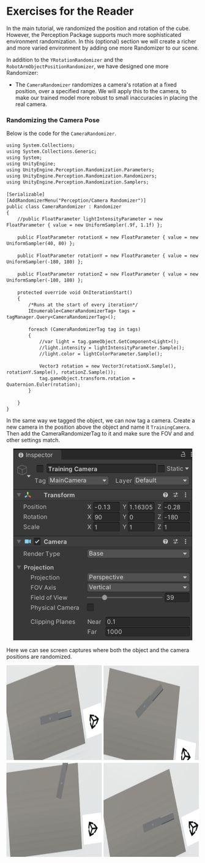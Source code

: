 # Exercises for the Reader

In the main tutorial, we randomized the position and rotation of the cube. However, the Perception Package supports much more sophisticated environment randomization. In this (optional) section we will create a richer and more varied environment by adding one more Randomizer to our scene.

In addition to the `YRotationRandomizer` and the `RobotArmObjectPositionRandomizer`, we have designed one more Randomizer: 
* The `CameraRandomizer` randomizes a camera's rotation at a fixed position, over a specified range. We will apply this to the camera, to make our trained model more robust to small inaccuracies in placing the real camera.

### Randomizing the Camera Pose

Below is the code for the `CameraRandomizer`.


```
using System.Collections;
using System.Collections.Generic;
using System;
using UnityEngine;
using UnityEngine.Perception.Randomization.Parameters;
using UnityEngine.Perception.Randomization.Randomizers;
using UnityEngine.Perception.Randomization.Samplers;

[Serializable]
[AddRandomizerMenu("Perception/Camera Randomizer")]
public class CameraRandomizer : Randomizer
{
    //public FloatParameter lightIntensityParameter = new FloatParameter { value = new UniformSampler(.9f, 1.1f) };

    public FloatParameter rotationX = new FloatParameter { value = new UniformSampler(40, 80) };

    public FloatParameter rotationY = new FloatParameter { value = new UniformSampler(-180, 180) };

    public FloatParameter rotationZ = new FloatParameter { value = new UniformSampler(-180, 180) };

    protected override void OnIterationStart()
    {
        /*Runs at the start of every iteration*/
        IEnumerable<CameraRandomizerTag> tags = tagManager.Query<CameraRandomizerTag>();

        foreach (CameraRandomizerTag tag in tags)
        {
            //var light = tag.gameObject.GetComponent<Light>();
            //light.intensity = lightIntensityParameter.Sample();
            //light.color = lightColorParameter.Sample();

            Vector3 rotation = new Vector3(rotationX.Sample(), rotationY.Sample(), rotationZ.Sample());
            tag.gameObject.transform.rotation = Quaternion.Euler(rotation);
        }

    }
}

```

In the same way we tagged the object, we can now tag a camera.  Create a new camera in the position above the object and name it `TrainingCamera`.  Then add the CameraRandomizerTag to it and make sure the FOV and and other settings match.

<p align="center">
<img src="Images/training_camera_settings.png" height=500/>
</p>

Here we can see screen captures where both the object and the camera positions are randomized.

<p align="center">
<img src="Images/Randomized Camera View.png" height=500/>
</p>
